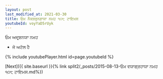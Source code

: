 ```yaml
---
layout: post
last_modified_at: 2021-03-30
title: ਓਮ ਨੈਕਸ਼ਰੁਨਗਾਯਾ ਨਮਹ ੧੦੮ ਟਾਇਮਸ
youtubeId: voyYaD5rUyk
---
```

 
 
 ਓਮ ਅਦਰ੍ਸ਼ਨਯਾ ਨਮਹ  
 
 -  ਜੋ ਅਟੱਲ ਹੈ 
 
  
 
  
 
 
 
 
 
 


{% include youtubePlayer.html id=page.youtubeId %}
 
[Next]({{ site.baseurl }}{% link  split2/_posts/2015-08-13-ਓਮ ਵਯਾਗ੍ਰਹਾਯਾ ਨਮਹ ੧੦੮ ਟਾਇਮਸ.md%})
 
